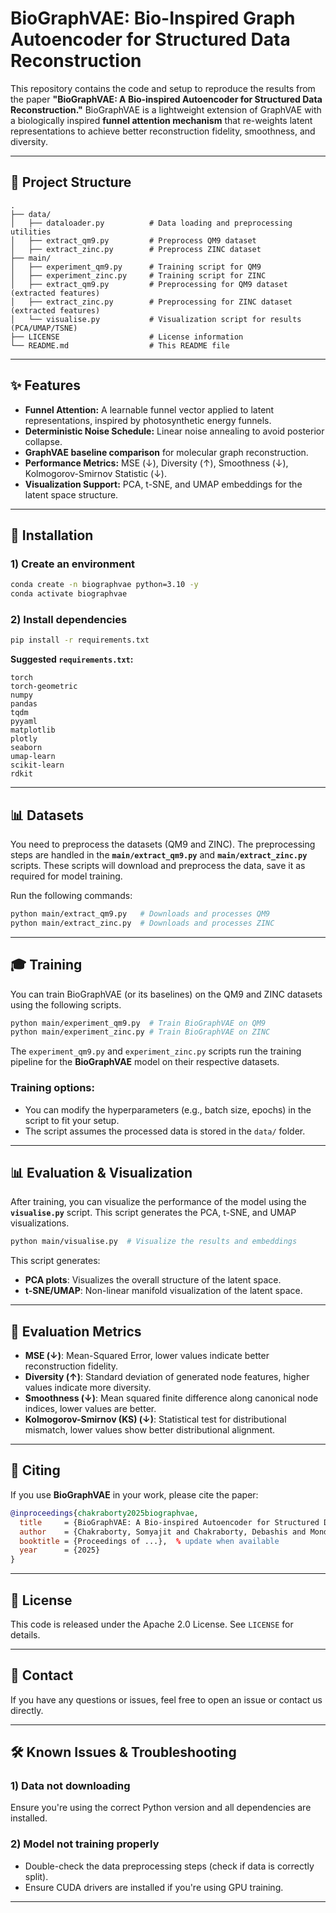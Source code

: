 # BioGraphVAE: Bio-Inspired Graph Autoencoder for Structured Data Reconstruction

This repository contains the code and setup to reproduce the results from the paper **"BioGraphVAE: A Bio-inspired Autoencoder for Structured Data Reconstruction."**
BioGraphVAE is a lightweight extension of GraphVAE with a biologically inspired **funnel attention mechanism** that re-weights latent representations to achieve better reconstruction fidelity, smoothness, and diversity.

---

## 📁 Project Structure

```
.
├── data/
│   ├── dataloader.py          # Data loading and preprocessing utilities
│   ├── extract_qm9.py         # Preprocess QM9 dataset
│   ├── extract_zinc.py        # Preprocess ZINC dataset
├── main/
│   ├── experiment_qm9.py      # Training script for QM9
│   ├── experiment_zinc.py     # Training script for ZINC
│   ├── extract_qm9.py         # Preprocessing for QM9 dataset (extracted features)
│   ├── extract_zinc.py        # Preprocessing for ZINC dataset (extracted features)
│   └── visualise.py           # Visualization script for results (PCA/UMAP/TSNE)
├── LICENSE                    # License information
└── README.md                  # This README file
```

---

## ✨ Features

* **Funnel Attention:** A learnable funnel vector applied to latent representations, inspired by photosynthetic energy funnels.
* **Deterministic Noise Schedule:** Linear noise annealing to avoid posterior collapse.
* **GraphVAE baseline comparison** for molecular graph reconstruction.
* **Performance Metrics:** MSE (↓), Diversity (↑), Smoothness (↓), Kolmogorov-Smirnov Statistic (↓).
* **Visualization Support:** PCA, t-SNE, and UMAP embeddings for the latent space structure.

---

## 🚀 Installation

### 1) Create an environment

```bash
conda create -n biographvae python=3.10 -y
conda activate biographvae
```

### 2) Install dependencies

```bash
pip install -r requirements.txt
```

**Suggested `requirements.txt`:**

```
torch
torch-geometric
numpy
pandas
tqdm
pyyaml
matplotlib
plotly
seaborn
umap-learn
scikit-learn
rdkit
```

---

## 📊 Datasets

You need to preprocess the datasets (QM9 and ZINC). The preprocessing steps are handled in the **`main/extract_qm9.py`** and **`main/extract_zinc.py`** scripts. These scripts will download and preprocess the data, save it as required for model training.

Run the following commands:

```bash
python main/extract_qm9.py   # Downloads and processes QM9
python main/extract_zinc.py  # Downloads and processes ZINC
```

---

## 🎓 Training

You can train BioGraphVAE (or its baselines) on the QM9 and ZINC datasets using the following scripts.

```bash
python main/experiment_qm9.py  # Train BioGraphVAE on QM9
python main/experiment_zinc.py # Train BioGraphVAE on ZINC
```

The `experiment_qm9.py` and `experiment_zinc.py` scripts run the training pipeline for the **BioGraphVAE** model on their respective datasets.

### Training options:

* You can modify the hyperparameters (e.g., batch size, epochs) in the script to fit your setup.
* The script assumes the processed data is stored in the `data/` folder.

---

## 📊 Evaluation & Visualization

After training, you can visualize the performance of the model using the **`visualise.py`** script. This script generates the PCA, t-SNE, and UMAP visualizations.

```bash
python main/visualise.py  # Visualize the results and embeddings
```

This script generates:

* **PCA plots**: Visualizes the overall structure of the latent space.
* **t-SNE/UMAP**: Non-linear manifold visualization of the latent space.

---



## 🔑 Evaluation Metrics

* **MSE (↓)**: Mean-Squared Error, lower values indicate better reconstruction fidelity.
* **Diversity (↑)**: Standard deviation of generated node features, higher values indicate more diversity.
* **Smoothness (↓)**: Mean squared finite difference along canonical node indices, lower values are better.
* **Kolmogorov-Smirnov (KS) (↓)**: Statistical test for distributional mismatch, lower values show better distributional alignment.

---

## 📄 Citing

If you use **BioGraphVAE** in your work, please cite the paper:

```bibtex
@inproceedings{chakraborty2025biographvae,
  title     = {BioGraphVAE: A Bio-inspired Autoencoder for Structured Data Reconstruction},
  author    = {Chakraborty, Somyajit and Chakraborty, Debashis and Mondal, Khokan and Jana, Angshuman and Gayen, Avijit},
  booktitle = {Proceedings of ...},  % update when available
  year      = {2025}
}
```

---

## 📑 License

This code is released under the Apache 2.0 License. See `LICENSE` for details.

---

## 🤝 Contact

If you have any questions or issues, feel free to open an issue or contact us directly.

---

## 🛠 Known Issues & Troubleshooting

### 1) **Data not downloading**

Ensure you're using the correct Python version and all dependencies are installed.

### 2) **Model not training properly**

* Double-check the data preprocessing steps (check if data is correctly split).
* Ensure CUDA drivers are installed if you're using GPU training.

---
